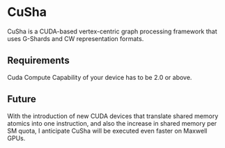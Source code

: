 CuSha
=====

CuSha is a CUDA-based vertex-centric graph processing framework that uses G-Shards and CW representation formats.


Requirements
-----
 Cuda Compute Capability of your device has to be 2.0 or above.
 
 
Future
-----
With the introduction of new CUDA devices that translate shared memory atomics into one instruction, and also the increase in shared memory per SM quota, I anticipate CuSha will be executed even faster on Maxwell GPUs.  

